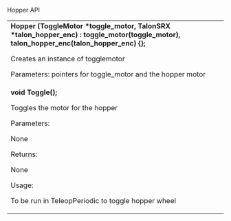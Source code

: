 <!----- Conversion time: 0.413 seconds.


Using this Markdown file:

1. Cut and paste this output into your source file.
2. See the notes and action items below regarding this conversion run.
3. Check the rendered output (headings, lists, code blocks, tables) for proper
   formatting and use a linkchecker before you publish this page.

Conversion notes:

* Docs to Markdown version 1.0β18
* Fri Feb 14 2020 19:49:44 GMT-0800 (PST)
* Source doc: https://docs.google.com/open?id=12FOUrENYfYDUSCZqWhmol4xaQOsQrgF4RAS6HkOj504
----->


Hopper API 


<table>
  <tr>
   <td><strong>Hopper (ToggleMotor *toggle_motor, TalonSRX *talon_hopper_enc) : toggle_motor(toggle_motor), talon_hopper_enc(talon_hopper_enc) {};</strong>
<p>
Creates an instance of togglemotor
<p>
Parameters: pointers for toggle_motor and the hopper motor
   </td>
  </tr>
  <tr>
   <td><strong>void Toggle();</strong>
<p>
Toggles the motor for the hopper
<p>
Parameters:
<p>
None
<p>
Returns:
<p>
None
<p>
Usage:
<p>
To be run in TeleopPeriodic to toggle hopper wheel
   </td>
  </tr>
</table>



<!-- Docs to Markdown version 1.0β18 -->


